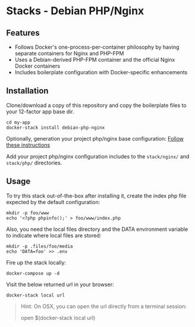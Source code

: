 Stacks - Debian PHP/Nginx
===================================

## Features

* Follows Docker's one-process-per-container philosophy by having separate containers for Nginx and PHP-FPM
* Uses a Debian-derived PHP-FPM container and the official Nginx Docker containers
* Includes boilerplate configuration with Docker-specific enhancements

## Installation

Clone/download a copy of this repository and copy the boilerplate files to your 12-factor app base dir.

    cd my-app
    docker-stack install debian-php-nginx

Optionally, generation your project php/nginx base configuration: [Follow these instructions](../../generators/server-config-generator/README.md)

Add your project php/nginx configuration includes to the `stack/nginx/` and `stack/php/` directories.

## Usage

To try this stack out-of-the-box after installing it, create the index php file expected by the default configuration:

    mkdir -p foo/www
    echo '<?php phpinfo();' > foo/www/index.php

Also, you need the local files directory and the DATA environment variable to indicate where local files are stored:

    mkdir -p .files/foo/media
    echo 'DATA=foo' >> .env

Fire up the stack locally:

    docker-compose up -d

Visit the below returned url in your browser:

    docker-stack local url

> Hint: On OSX, you can open the url directly from a terminal session:
>
>    open $(docker-stack local url)

